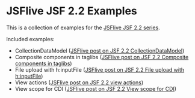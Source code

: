 JSFlive JSF 2.2 Examples
========================

This is a collection of examples for the [JSFlive JSF 2.2 series](http://jsflive.wordpress.com/category/jsf-2-2/ "JSFlive series on new features of JSF 2.2").

Included examples:

* CollectionDataModel ([JSFlive post on JSF 2.2 CollectionDataModel](http://jsflive.wordpress.com/2013/03/30/jsf22-collectiondatamodel "JSFlive JSF 2.2: CollectionDataModel"))
* Composite components in taglibs ([JSFlive post on JSF 2.2 Composite components in taglibs](http://jsflive.wordpress.com/2013/04/06/jsf22-cc-taglib/ "JSFlive JSF 2.2: Composite components in taglibs"))
* File upload with h:inputFile ([JSFlive post on JSF 2.2 File upload with h:inputFile](http://jsflive.wordpress.com/2013/04/23/jsf22-file-upload "JSFlive JSF 2.2: File upload with h:inputFile"))
* View actions ([JSFlive post on JSF 2.2 view actions](http://jsflive.wordpress.com/2013/03/22/jsf22-view-actions "JSFlive JSF 2.2: View actions"))
* View scope for CDI ([JSFlive post on JSF 2.2 View scope for CDI](http://jsflive.wordpress.com/2013/07/17/jsf22-cdi-view-scope "JSFlive JSF 2.2: View scope for CDI"))
